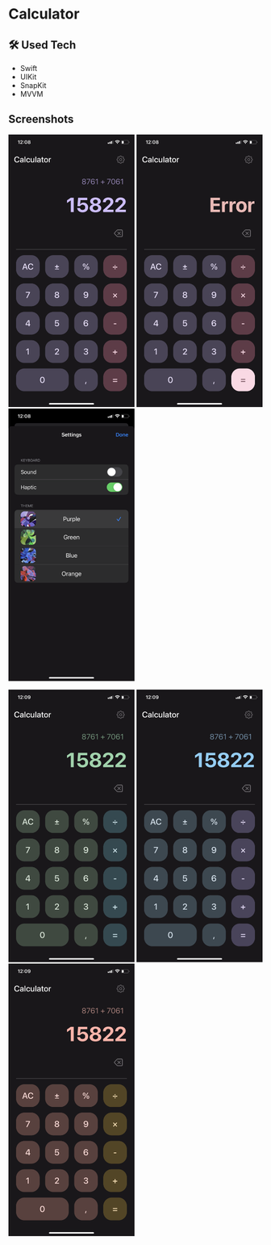 #  Calculator

## 🛠 Used Tech

* Swift
* UIKit
* SnapKit
* MVVM

## Screenshots

<p>
    <img src="img/IMG_3110.PNG" width="250" height="540">
    <img src="img/IMG_3111.PNG" width="250" height="540">
    <img src="img/IMG_3112.PNG" width="250" height="540">
</p>
<p>
    <img src="img/IMG_3113.PNG" width="250" height="540">
    <img src="img/IMG_3114.PNG" width="250" height="540">
    <img src="img/IMG_3115.PNG" width="250" height="540">
</p>

